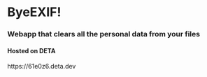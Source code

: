 # ByeEXIF!
<h3> Webapp that clears all the personal data from your files </h3>

<h4> Hosted on DETA </h4> <link> https://61e0z6.deta.dev  </link>
